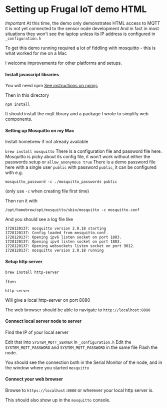 # Setting up Frugal IoT demo HTML

*Important* At this time, the demo only demonstrates HTML access to MQTT
it is not yet connected to the sensor node development
And in fact in most situations they won't see the laptop unless its 
IP address is configured in `_configuration.h`

To get this demo running required a lot of fiddling
with mosquitto - this is what worked for me on a Mac

I welcome improvements for other platforms and setups.
#### Install javascript libraries
You will need npm [See instructions on npmjs](https://docs.npmjs.com/downloading-and-installing-node-js-and-npm)

Then in this directory
```aiignore
npm install
```
It should install the mqtt library and a package I wrote to simplify web components. 
#### Setting up Mosquitto on my Mac
Install homebrew if not already available

```brew install mosquitto```
There is a configuration file and password file here.
Mosquitto is picky about its config file, it won't work without either the passwords setup or `allow_anonymous true`
There is a demo password file here 
with a single user `public` with password `public`, 
it can be configured with e.g. 
```
mosquitto_password -c ./mosquitto_passwords public
```
(only use `-c` when creating file first time)

Then run it with
```
/opt/homebrew/opt/mosquitto/sbin/mosquitto -c mosquitto.conf
```
And you should see a log file like
```
1728120137: mosquitto version 2.0.18 starting
1728120137: Config loaded from mosquitto.conf.
1728120137: Opening ipv6 listen socket on port 1883.
1728120137: Opening ipv4 listen socket on port 1883.
1728120137: Opening websockets listen socket on port 9012.
1728120137: mosquitto version 2.0.18 running
```
#### Setup http server
```aiignore
brew install http-server
```
Then 
```
http-server
```
Will give a local http-server on port 8080

The web browser should be able to navigate to `http://localhost:8080`
#### Connect local server node to server

Find the IP of your local server

Edit that into `SYSTEM_MQTT_SERVER` in `_configuration.h`
Edit the `SYSTEM_MQTT_PASSWORD` and `SYSTEM_MQTT_PASSWORD` in the same file
Flash the node. 

You should see the connection both in the Serial Monitor of the node, 
and in the window where you started `mosquitto`

#### Connect your web browser
Browse to `https://localhost:8080` or wherever your local http server is.

This should also show up in the `mosquitto` console.

